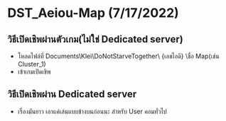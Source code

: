# DST_Aeiou-Map (7/17/2022)
## วิธีเปิดเชิพผ่านตัวเกม(ไม่ใช่ Dedicated server)

- โหลดไฟล์ที่ Documents\Klei\DoNotStarveTogether\ {เลขไอดี} \ชื่อ Map(เช่น Cluster_1)
- เข้าเกมเปิดเชิพ

## วิธีเปิดเชิพผ่าน Dedicated server
- เรื่องมันยาว เอาแค่เล่นแบบข้างบนก่อนนะ สำหรับ User คอมทั่วไป
